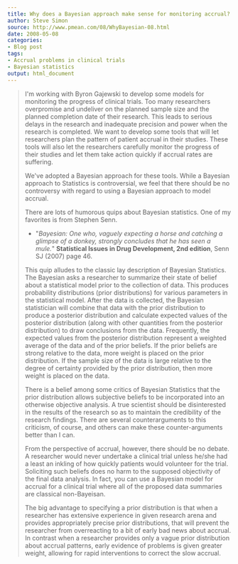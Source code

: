 ```yaml
---
title: Why does a Bayesian approach make sense for monitoring accrual?
author: Steve Simon
source: http://www.pmean.com/08/WhyBayesian-08.html
date: 2008-05-08
categories:
- Blog post
tags:
- Accrual problems in clinical trials
- Bayesian statistics
output: html_document
---
```

> I\'m working with Byron Gajewski to develop some models for monitoring
> the progress of clinical trials. Too many researchers overpromise and
> undeliver on the planned sample size and the planned completion date
> of their research. This leads to serious delays in the research and
> inadequate precision and power when the research is completed. We want
> to develop some tools that will let researchers plan the pattern of
> patient accrual in their studies. These tools will also let the
> researchers carefully monitor the progress of their studies and let
> them take action quickly if accrual rates are suffering.
>
> We\'ve adopted a Bayesian approach for these tools. While a Bayesian
> approach to Statistics is controversial, we feel that there should be
> no controversy with regard to using a Bayesian approach to model
> accrual.
>
> There are lots of humorous quips about Bayesian statistics. One of my
> favorites is from Stephen Senn.
>
> -   \"*Bayesian: One who, vaguely expecting a horse and catching a
>     glimpse of a donkey, strongly concludes that he has seen a
>     mule.*\" **Statistical Issues in Drug Development, 2nd edition**,
>     Senn SJ (2007) page 46.
>
> This quip alludes to the classic lay description of Bayesian
> Statistics. The Bayesian asks a researcher to summarize their state of
> belief about a statistical model prior to the collection of data. This
> produces probability distributions (prior distributions) for various
> parameters in the statistical model. After the data is collected, the
> Bayesian statistician will combine that data with the prior
> distribution to produce a posterior distribution and calculate
> expected values of the posterior distribution (along with other
> quantities from the posterior distribution) to draw conclusions from
> the data. Frequently, the expected values from the posterior
> distribution represent a weighted average of the data and of the prior
> beliefs. If the prior beliefs are strong relative to the data, more
> weight is placed on the prior distribution. If the sample size of the
> data is large relative to the degree of certainty provided by the
> prior distribution, then more weight is placed on the data.
>
> There is a belief among some critics of Bayesian Statistics that the
> prior distribution allows subjective beliefs to be incorporated into
> an otherwise objective analysis. A true scientist should be
> disinterested in the results of the research so as to maintain the
> credibility of the research findings. There are several
> counterarguments to this criticism, of course, and others can make
> these counter-arguments better than I can.
>
> From the perspective of accrual, however, there should be no debate. A
> researcher would never undertake a clinical trial unless he/she had a
> least an inkling of how quickly patients would volunteer for the
> trial. Soliciting such beliefs does no harm to the supposed
> objectivity of the final data analysis. In fact, you can use a
> Bayesian model for accrual for a clinical trial where all of the
> proposed data summaries are classical non-Bayeisan.
>
> The big advantage to specifying a prior distribution is that when a
> researcher has extensive experience in given research arena and
> provides appropriately precise prior distributions, that will prevent
> the researcher from overreacting to a bit of early bad news about
> accrual. In contrast when a researcher provides only a vague prior
> distribution about accrual patterns, early evidence of problems is
> given greater weight, allowing for rapid interventions to correct the
> slow accrual.
